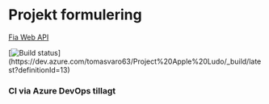 # Projekt formulering
[Fia Web API](https://pgbfdh18.github.io/webbutveckling-backend/project2.html)

[![Build status](https://dev.azure.com/tomasvaro63/Project%20Apple%20Ludo/_apis/build/status/Project%20Apple%20Ludo-ASP.NET%20Core%20(.NET%20Framework)-CI)](https://dev.azure.com/tomasvaro63/Project%20Apple%20Ludo/_build/latest?definitionId=13)


### CI via Azure DevOps tillagt
